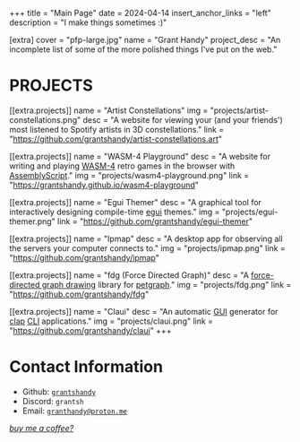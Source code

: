 +++
title = "Main Page"
date = 2024-04-14
insert_anchor_links = "left"
description = "I make things sometimes :)"

[extra]
cover = "pfp-large.jpg" 
name = "Grant Handy"
project_desc = "An incomplete list of some of the more polished things I've put on the web."

# PROJECTS
[[extra.projects]]
name = "Artist Constellations"
img = "projects/artist-constellations.png"
desc = "A website for viewing your (and your friends') most listened to Spotify artists in 3D constellations."
link = "https://github.com/grantshandy/artist-constellations.art"

[[extra.projects]]
name = "WASM-4 Playground"
desc = "A website for writing and playing [WASM-4](https://wasm4.org) retro games in the browser with [AssemblyScript](https://assemblyscript.org)."
img = "projects/wasm4-playground.png"
link = "https://grantshandy.github.io/wasm4-playground"

[[extra.projects]]
name = "Egui Themer"
desc = "A graphical tool for interactively designing compile-time [egui](https://lib.rs/crates/egui) themes."
img = "projects/egui-themer.png"
link = "https://github.com/grantshandy/egui-themer"

[[extra.projects]]
name = "Ipmap"
desc = "A desktop app for observing all the servers your computer connects to."
img = "projects/ipmap.png"
link = "https://github.com/grantshandy/ipmap"

[[extra.projects]]
name = "fdg (Force Directed Graph)"
desc = "A [force-directed graph drawing](https://en.wikipedia.org/wiki/Force-directed_graph_drawing) library for [petgraph](https://lib.rs/crates/petgraph)."
img = "projects/fdg.png"
link = "https://github.com/grantshandy/fdg"

[[extra.projects]]
name = "Claui"
desc = "An automatic [GUI](https://en.wikipedia.org/wiki/Graphical_user_interface) generator for [clap](https://lib.rs/crates/clap) [CLI](https://en.wikipedia.org/wiki/Command-line_interface) applications."
img = "projects/claui.png"
link = "https://github.com/grantshandy/claui"
+++

# Contact Information

 - Github: [`grantshandy`](https://github.com/grantshandy)
 - Discord: `grantsh`
 - Email: [`granthandy@proton.me`](mailto://granthandy@proton.me)

[*buy me a coffee?*](https://buymeacoffee.com/granthandy)
